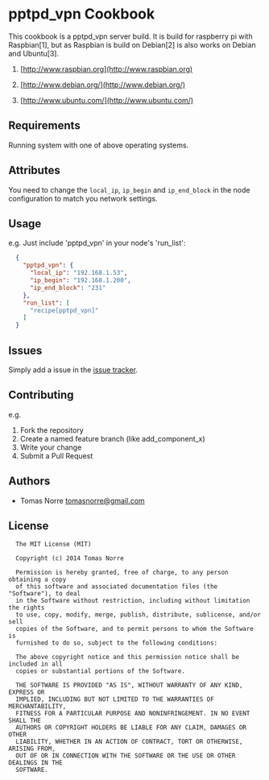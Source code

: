 pptpd_vpn Cookbook
==================
This cookbook is a pptpd_vpn server build. It is build for raspberry pi with Raspbian[1], but as Raspbian is build on Debian[2] is
also works on Debian and Ubuntu[3].

1. [http://www.raspbian.org](http://www.raspbian.org)

2. [http://www.debian.org/](http://www.debian.org/)

3. [http://www.ubuntu.com/](http://www.ubuntu.com/)

Requirements
------------

Running system with one of above operating systems.

Attributes
----------

You need to change the `local_ip`, `ip_begin` and `ip_end_block` in the node configuration to match you network settings.

Usage
-----

e.g.
Just include 'pptpd_vpn' in your node's 'run_list':

```json
  {
    "pptpd_vpn": {
      "local_ip": "192.168.1.53",
      "ip_begin": "192.168.1.200",
      "ip_end_block": "231"
    },
    "run_list": [
      "recipe[pptpd_vpn]"
    ]
  }
```

Issues
------

Simply add a issue in the [issue tracker](https://bitbucket.org/tomasnorre/chef_pptpd_vpn/issues).

Contributing
------------
e.g.

1. Fork the repository
2. Create a named feature branch (like add_component_x)
3. Write your change
4. Submit a Pull Request


Authors
-------
* Tomas Norre <tomasnorre@gmail.com>

License
-------

```text
  The MIT License (MIT)

  Copyright (c) 2014 Tomas Norre

  Permission is hereby granted, free of charge, to any person obtaining a copy
  of this software and associated documentation files (the "Software"), to deal
  in the Software without restriction, including without limitation the rights
  to use, copy, modify, merge, publish, distribute, sublicense, and/or sell
  copies of the Software, and to permit persons to whom the Software is
  furnished to do so, subject to the following conditions:

  The above copyright notice and this permission notice shall be included in all
  copies or substantial portions of the Software.

  THE SOFTWARE IS PROVIDED "AS IS", WITHOUT WARRANTY OF ANY KIND, EXPRESS OR
  IMPLIED, INCLUDING BUT NOT LIMITED TO THE WARRANTIES OF MERCHANTABILITY,
  FITNESS FOR A PARTICULAR PURPOSE AND NONINFRINGEMENT. IN NO EVENT SHALL THE
  AUTHORS OR COPYRIGHT HOLDERS BE LIABLE FOR ANY CLAIM, DAMAGES OR OTHER
  LIABILITY, WHETHER IN AN ACTION OF CONTRACT, TORT OR OTHERWISE, ARISING FROM,
  OUT OF OR IN CONNECTION WITH THE SOFTWARE OR THE USE OR OTHER DEALINGS IN THE
  SOFTWARE.
```
